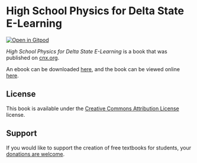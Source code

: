 # High School Physics for Delta State E-Learning

[![Open in Gitpod](https://gitpod.io/button/open-in-gitpod.svg)](https://gitpod.io/from-referrer/)

_High School Physics for Delta State E-Learning_ is a book that was published on [cnx.org](https://cnx.org/).

An ebook can be downloaded [here](https://github.com/cnx-user-books/cnxbook-high-school-physics-for-delta-state-e-learning/releases/latest), and the book can be viewed online [here](https://github.com/cnx-user-books/cnxbook-high-school-physics-for-delta-state-e-learning/releases/latest).

## License
This book is available under the [Creative Commons Attribution License](./LICENSE) license.

## Support
If you would like to support the creation of free textbooks for students, your [donations are welcome](https://riceconnect.rice.edu/donation/support-openstax-banner).
